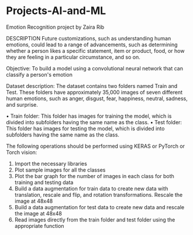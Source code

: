 # Projects-AI-and-ML

Emotion Recognition project by Zaira Rib

DESCRIPTION
Future customizations, such as understanding human emotions, could lead to a range of advancements, such as determining whether a person likes a specific statement, item or product, food, or how they are feeling in a particular circumstance, and so on. 
 
Objective:
To build a model using a convolutional neural network that can classify a person's emotion
 
Dataset description:
The dataset contains two folders named Train and Test. These folders have approximately 35,000 images of seven different human emotions, such as anger, disgust, fear, happiness, neutral, sadness, and surprise.
 
•	Train folder: This folder has images for training the model, which is divided into subfolders having the same name as the class. 
•	Test folder: This folder has images for testing the model, which is divided into subfolders having the same name as the class.
 
The following operations should be performed using KERAS or PyTorch or Torch vision:   
1.	Import the necessary libraries
2.	Plot sample images for all the classes 
3.	Plot the bar graph for the number of images in each class for both training and testing data
4.	Build a data augmentation for train data to create new data with translation, rescale and flip, and rotation transformations. Rescale the image at 48x48
5.	Build a data augmentation for test data to create new data and rescale the image at 48x48
6.	Read images directly from the train folder and test folder using the appropriate function
